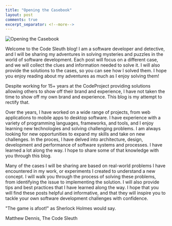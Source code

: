 ```yaml
---
title: "Opening the Casebook"
layout: post
comments: true
excerpt_separator: <!--more-->
---
```


![Opening the Casebook](https://www.code-sleuth.com/assets/images/opening-casebook.jpg)

Welcome to the Code Sleuth blog! I am a software developer and detective, and I will be sharing my adventures in solving mysteries and puzzles in the world of software development. Each post will focus on a different case, and we will collect the clues and information needed to solve it. I will also provide the solutions to the cases, so you can see how I solved them. I hope you enjoy reading about my adventures as much as I enjoy solving them!
<!--more-->

Despite working for 15+ years at the CodeProject providing solutions allowing others to show off their brand and experience, I have not taken the time to show off my own brand and experience. This blog is my attempt to rectify that.

Over the years, I have worked on a wide range of projects, from web applications to mobile apps to desktop software. I have experience with a variety of programming languages, frameworks, and tools, and I enjoy learning new technologies and solving challenging problems. I am always looking for new opportunities to expand my skills and take on new challenges. In the proces, I have delved into architecture, design, development and performance of software systems and processes. I have learned a lot along the way. I hope to share some of that knowledge with you through this blog.

Many of the cases I will be sharing are based on real-world problems I have encountered in my work, or experiments I created to understand a new concept. I will walk you through the process of solving these problems, from identifying the issue to implementing the solution. I will also provide tips and best practices that I have learned along the way. I hope that you will find these posts helpful and informative, and that they will inspire you to tackle your own software development challenges with confidence.

"The game is afoot!" as Sherlock Holmes would say. 

Matthew Dennis,
The Code Sleuth
